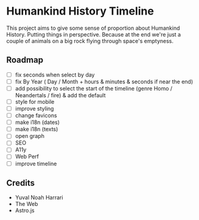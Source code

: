 # Humankind History Timeline

This project aims to give some sense of proportion about Humankind History. Putting things in perspective.
Because at the end we're just a couple of animals on a big rock flying through space's emptyness.

## Roadmap

- [ ] fix seconds when select by day
- [ ] fix By Year ( Day / Month + hours & minutes & seconds if near the end)
- [ ] add possibility to select the start of the timeline (genre Homo / Neandertals / fire) & add the default
- [ ] style for mobile
- [ ] improve styling
- [ ] change favicons
- [ ] make i18n (dates)
- [ ] make i18n (texts)
- [ ] open graph
- [ ] SEO
- [ ] A11y
- [ ] Web Perf
- [ ] improve timeline

## Credits

- Yuval Noah Harrari
- The Web
- Astro.js
